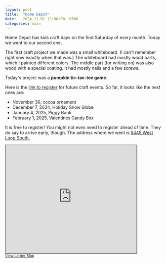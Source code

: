 ```yaml
---
layout: post
title:  "Home Depot"
date:   2024-11-02 12:00:00 -0500
categories: main
---
```


Home Depot has kids craft days on the first Saturday of every month.
Today we went to our second one.

The first craft project we made was a small whiteboard. (I can't
remember right now exactly when that was.) The whiteboard had mostly
wood parts, which I painted different colors. The middle part (for
writing on) was also wood with a special coating. It had mostly nails
and a few screws.

Today's project was a **pumpkin tic-tac-toe game.**

Here is the [link to
register](https://www.homedepot.com/c/kids-workshop) for future craft
events. So far, it looks like the next ones are:

- November 30, cocoa ornament
- December 7, 2024, Holiday Snow Globe
- January 4, 2025, Piggy Bank
- February 1, 2025, Valentines Candy Box

It is free to register! You might not even need to register ahead of
time. They do say to arrive early, though. The address where we went
is [5445 West Loop South.](https://osm.org/go/TuQSud1z7--?way=194663285)

<iframe width="425" height="350" src="https://www.openstreetmap.org/export/embed.html?bbox=-95.45995295047761%2C29.722248508537685%2C-95.45521616935731%2C29.724722231892795&amp;layer=mapnik" style="border: 1px solid black"></iframe><br/><small><a href="https://www.openstreetmap.org/#map=18/29.723485/-95.457585">View Larger Map</a></small>


